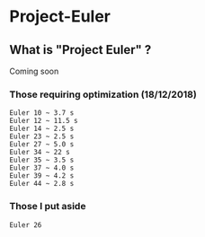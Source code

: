 # Project-Euler

## What is "Project Euler" ?

Coming soon

### Those requiring optimization (18/12/2018)

```
Euler 10 ~ 3.7 s
Euler 12 ~ 11.5 s
Euler 14 ~ 2.5 s
Euler 23 ~ 2.5 s
Euler 27 ~ 5.0 s
Euler 34 ~ 22 s
Euler 35 ~ 3.5 s
Euler 37 ~ 4.0 s
Euler 39 ~ 4.2 s
Euler 44 ~ 2.8 s
```

### Those I put aside 

```
Euler 26
```
